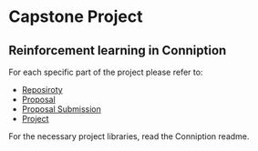# Capstone Project

## Reinforcement learning in Conniption
For each specific part of the project please refer to:

 - [Reposiroty](https://github.com/YeahHmm/Conniption)
 - [Proposal](CapostoneProposal.pdf)
 - [Proposal Submission](https://review.udacity.com/#!/reviews/396992)
 - [Project](CapstoneProject.pdf)

 For the necessary project libraries, read the Conniption readme.
